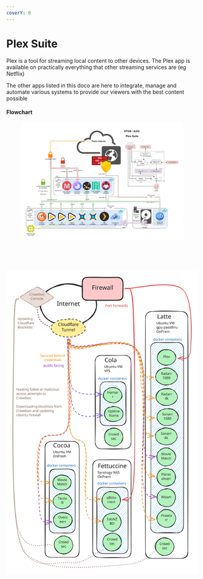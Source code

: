```yaml
---
coverY: 0
---
```


# Plex Suite

Plex is a tool for streaming local content to other devices. The Plex app is available on practically everything that other streaming services are (eg Netflix)

The other apps listed in this doco are here to integrate, manage and automate various systems to provide our viewers with the best content possible

#### Flowchart <a href="#bkmrk-flowchart" id="bkmrk-flowchart"></a>

<figure><img src="../../.gitbook/assets/Plex Suite 2.0.jpg" alt=""><figcaption></figcaption></figure>

<img alt="" class="gitbook-drawing">

<figure><img src="https://kb.xfgn.dev/uploads/images/gallery/2023-05/scaled-1680-/plex-suite-2-0.jpg" alt=""><figcaption></figcaption></figure>

<img src="../../.gitbook/assets/file.excalidraw.svg" alt="" class="gitbook-drawing">
